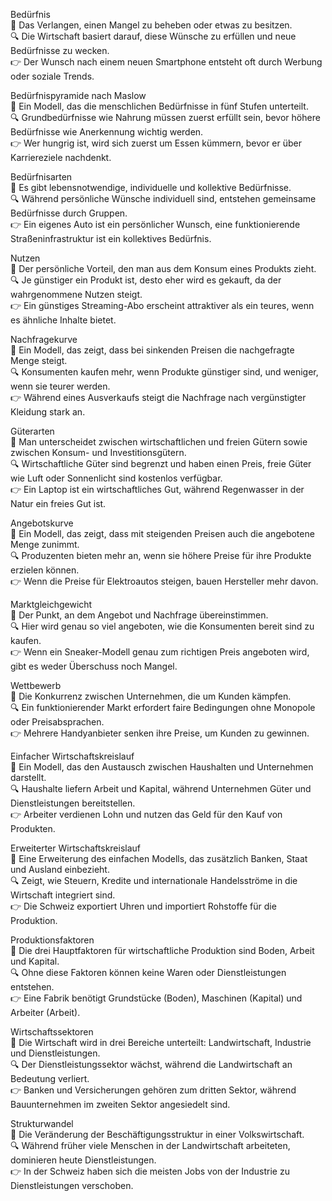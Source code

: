 Bedürfnis  
📌 Das Verlangen, einen Mangel zu beheben oder etwas zu besitzen.  
🔍 Die Wirtschaft basiert darauf, diese Wünsche zu erfüllen und neue Bedürfnisse zu wecken.  
👉 Der Wunsch nach einem neuen Smartphone entsteht oft durch Werbung oder soziale Trends.  

Bedürfnispyramide nach Maslow  
📌 Ein Modell, das die menschlichen Bedürfnisse in fünf Stufen unterteilt.  
🔍 Grundbedürfnisse wie Nahrung müssen zuerst erfüllt sein, bevor höhere Bedürfnisse wie Anerkennung wichtig werden.  
👉 Wer hungrig ist, wird sich zuerst um Essen kümmern, bevor er über Karriereziele nachdenkt.  

Bedürfnisarten  
📌 Es gibt lebensnotwendige, individuelle und kollektive Bedürfnisse.  
🔍 Während persönliche Wünsche individuell sind, entstehen gemeinsame Bedürfnisse durch Gruppen.  
👉 Ein eigenes Auto ist ein persönlicher Wunsch, eine funktionierende Straßeninfrastruktur ist ein kollektives Bedürfnis.  

Nutzen  
📌 Der persönliche Vorteil, den man aus dem Konsum eines Produkts zieht.  
🔍 Je günstiger ein Produkt ist, desto eher wird es gekauft, da der wahrgenommene Nutzen steigt.  
👉 Ein günstiges Streaming-Abo erscheint attraktiver als ein teures, wenn es ähnliche Inhalte bietet.  

Nachfragekurve  
📌 Ein Modell, das zeigt, dass bei sinkenden Preisen die nachgefragte Menge steigt.  
🔍 Konsumenten kaufen mehr, wenn Produkte günstiger sind, und weniger, wenn sie teurer werden.  
👉 Während eines Ausverkaufs steigt die Nachfrage nach vergünstigter Kleidung stark an.  

Güterarten  
📌 Man unterscheidet zwischen wirtschaftlichen und freien Gütern sowie zwischen Konsum- und Investitionsgütern.  
🔍 Wirtschaftliche Güter sind begrenzt und haben einen Preis, freie Güter wie Luft oder Sonnenlicht sind kostenlos verfügbar.  
👉 Ein Laptop ist ein wirtschaftliches Gut, während Regenwasser in der Natur ein freies Gut ist.  

Angebotskurve  
📌 Ein Modell, das zeigt, dass mit steigenden Preisen auch die angebotene Menge zunimmt.  
🔍 Produzenten bieten mehr an, wenn sie höhere Preise für ihre Produkte erzielen können.  
👉 Wenn die Preise für Elektroautos steigen, bauen Hersteller mehr davon.  

Marktgleichgewicht  
📌 Der Punkt, an dem Angebot und Nachfrage übereinstimmen.  
🔍 Hier wird genau so viel angeboten, wie die Konsumenten bereit sind zu kaufen.  
👉 Wenn ein Sneaker-Modell genau zum richtigen Preis angeboten wird, gibt es weder Überschuss noch Mangel.  

Wettbewerb  
📌 Die Konkurrenz zwischen Unternehmen, die um Kunden kämpfen.  
🔍 Ein funktionierender Markt erfordert faire Bedingungen ohne Monopole oder Preisabsprachen.  
👉 Mehrere Handyanbieter senken ihre Preise, um Kunden zu gewinnen.  

Einfacher Wirtschaftskreislauf  
📌 Ein Modell, das den Austausch zwischen Haushalten und Unternehmen darstellt.  
🔍 Haushalte liefern Arbeit und Kapital, während Unternehmen Güter und Dienstleistungen bereitstellen.  
👉 Arbeiter verdienen Lohn und nutzen das Geld für den Kauf von Produkten.  

Erweiterter Wirtschaftskreislauf  
📌 Eine Erweiterung des einfachen Modells, das zusätzlich Banken, Staat und Ausland einbezieht.  
🔍 Zeigt, wie Steuern, Kredite und internationale Handelsströme in die Wirtschaft integriert sind.  
👉 Die Schweiz exportiert Uhren und importiert Rohstoffe für die Produktion.  

Produktionsfaktoren  
📌 Die drei Hauptfaktoren für wirtschaftliche Produktion sind Boden, Arbeit und Kapital.  
🔍 Ohne diese Faktoren können keine Waren oder Dienstleistungen entstehen.  
👉 Eine Fabrik benötigt Grundstücke (Boden), Maschinen (Kapital) und Arbeiter (Arbeit).  

Wirtschaftssektoren  
📌 Die Wirtschaft wird in drei Bereiche unterteilt: Landwirtschaft, Industrie und Dienstleistungen.  
🔍 Der Dienstleistungssektor wächst, während die Landwirtschaft an Bedeutung verliert.  
👉 Banken und Versicherungen gehören zum dritten Sektor, während Bauunternehmen im zweiten Sektor angesiedelt sind.  

Strukturwandel  
📌 Die Veränderung der Beschäftigungsstruktur in einer Volkswirtschaft.  
🔍 Während früher viele Menschen in der Landwirtschaft arbeiteten, dominieren heute Dienstleistungen.  
👉 In der Schweiz haben sich die meisten Jobs von der Industrie zu Dienstleistungen verschoben.  
